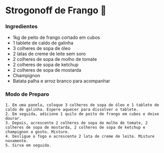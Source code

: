 # Strogonoff de Frango :chicken:

### Ingredientes

- 1kg de peito de frango cortado em cubos
- 1 tablete de caldo de galinha
- 3 colheres de sopa de óleo
- 2 latas de creme de leite sem soro
- 2 colheres de sopa de molho de tomate
- 2 colheres de sopa de ketchup
- 2 colheres de sopa de mostarda
- Champignon
- Batata palha e arroz branco para acompanhar

### Modo de Preparo

	1. Em uma panela, coloque 3 colheres de sopa de óleo e 1 tablete de caldo de galinha. Espere aquecer para dissolver o tablete.
	2. Em seguida, adicione 1 quilo de peito de frango em cubos e deixe dourar.
	3. Depois, acrescente 2 colheres de sopa de molho de tomate, 2 colheres de sopa de mostarda, 2 colheres de sopa de ketchup e champignon a gosto. Misture.
	4. Desligue o fogo e acrescente 2 lata de creme de leite. Misture novamente.
	5. Sirva em seguida.
